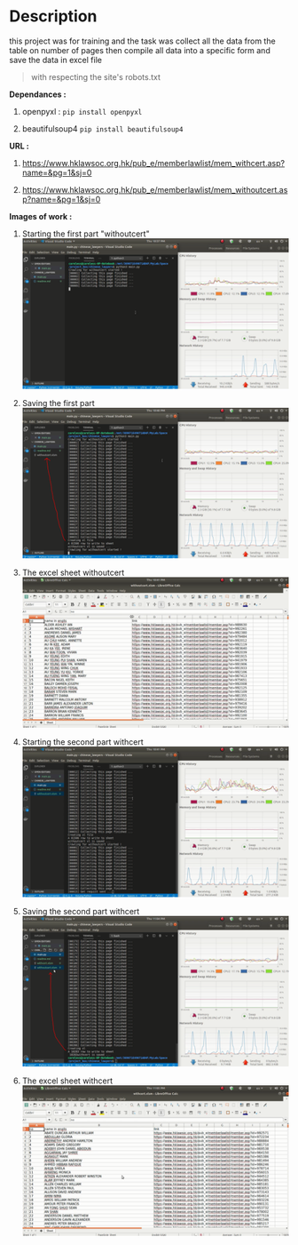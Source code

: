 # Description

this project was for training and the task was collect all the data from the table on number of pages then compile all data into a specific form and save the data in excel file


> with respecting the site's robots.txt

  

**Dependances :**

 1. openpyxl :
 `pip install openpyxl`
 
 2. beautifulsoup4
`pip install beautifulsoup4`


**URL :**

 1. https://www.hklawsoc.org.hk/pub_e/memberlawlist/mem_withcert.asp?name=&pg=1&sj=0

 2. https://www.hklawsoc.org.hk/pub_e/memberlawlist/mem_withoutcert.asp?name=&pg=1&sj=0



**Images of work :**
 1. Starting the first part "withoutcert"![Starting the first part](https://raw.githubusercontent.com/KyrillosAkram/Chinese_lowyer_N_HongKong/master/01.PNG)

 2. Saving the first part![Saving the first part](https://raw.githubusercontent.com/KyrillosAkram/Chinese_lowyer_N_HongKong/master/02.PNG)

 3. The excel sheet withoutcert![The excel sheet withoutcert](https://raw.githubusercontent.com/KyrillosAkram/Chinese_lowyer_N_HongKong/master/03.PNG)

 4. Starting the second part withcert![Starting the second part](https://raw.githubusercontent.com/KyrillosAkram/Chinese_lowyer_N_HongKong/master/04.PNG)

 5. Saving the second part withcert![Saving the second part withcert](https://raw.githubusercontent.com/KyrillosAkram/Chinese_lowyer_N_HongKong/master/05.PNG)

 6. The excel sheet withcert![List item](https://raw.githubusercontent.com/KyrillosAkram/Chinese_lowyer_N_HongKong/master/06.PNG)
